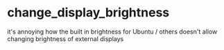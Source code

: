 # change_display_brightness
it's annoying how the built in brightness for Ubuntu / others doesn't allow changing brightness of external displays
